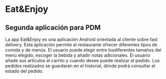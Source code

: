 
# Eat&Enjoy

## Segunda aplicación para PDM

La app Eat&Enjoy es una aplicación Android orientada al cliente sobre fast delivery. Esta aplicación permite al restaurante ofrecer diferentes tipos de comida y de menús. El usuario puede elegir entre losdiferentes tamaños del menú elegido, escoger la bebida y añadir notas adicionales. El usuario añade sus artículos al carrito y cuando desee puede realizar el pedido. Los pedidos realizados se guardarán en el historial, dónde podrá consultar el estado del pedido.




